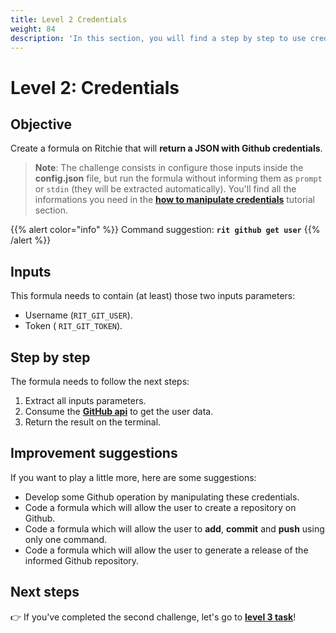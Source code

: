 ```yaml
---
title: Level 2 Credentials
weight: 84
description: 'In this section, you will find a step by step to use credentials on Ritchie.'
---
```


# Level 2: Credentials

## Objective

Create a formula on Ritchie that will **return a JSON with Github credentials**.

> **Note**: The challenge consists in configure those inputs inside the **config.json** file, but run the formula without informing them as `prompt` or `stdin` \(they will be extracted automatically\). You'll find all the informations you need in the [**how to manipulate credentials**](https://docs.ritchiecli.io/how-to/manipulate-credentials) tutorial section.

{{% alert color="info" %}}
Command suggestion: **`rit github get user`**
{{% /alert %}}

## Inputs

This formula needs to contain \(at least\) those two inputs parameters:

* Username \(`RIT_GIT_USER`\). 
* Token \( `RIT_GIT_TOKEN`\).

## Step by step

The formula needs to follow the next steps:

1. Extract all inputs parameters. 
2. Consume the [**GitHub api**](https://docs.github.com/en/free-pro-team@latest/rest/reference/users#get-a-user) to get the user data. 
3. Return the result on the terminal.

## Improvement suggestions

 If you want to play a little more, here are some suggestions:

* Develop some Github operation by manipulating these credentials. 
* Code a formula which will allow the user to create a repository on Github. 
* Code a formula which will allow the user to **add**, **commit** and **push** using only one command.  
* Code a formula which will allow the user to generate a release of the informed Github repository.

## Next steps 

👉 If you've completed the second challenge, let's go to [**level 3 task**](level-3-conditional-inputs)!
